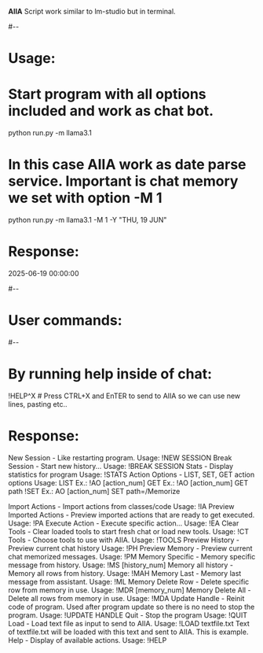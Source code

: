 <b>AIIA</b> Script work similar to lm-studio but in terminal.

#--
# <b>Usage:</b><br>
# Start program with all options included and work as chat bot.
python run.py -m llama3.1

# In this case AIIA work as date parse service. Important is chat memory we set with option -M 1
python run.py -m llama3.1 -M 1 -Y "THU, 19 JUN"
# Response:
2025-06-19 00:00:00

#--
# User commands:
#--
# By running help inside of chat:
!HELP^X # Press CTRL+X and EnTER to send to AIIA so we can use new lines, pasting etc..

# Response:
New Session - Like restarting program. Usage: !NEW SESSION
Break Session - Start new history... Usage: !BREAK SESSION
Stats - Display statistics for program Usage: !STATS
Action Options - LIST, SET, GET action options Usage: 
LIST Ex.: !AO [action_num]
GET Ex.: !AO [action_num] GET path
!SET Ex.: AO [action_num] SET path=/Memorize

Import Actions - Import actions from classes/code Usage: !IA
Preview Imported Actions - Preview imported actions that are ready to get executed. Usage: !PA
Execute Action - Execute specific action... Usage: !EA
Clear Tools - Clear loaded tools to start fresh chat or load new tools. Usage: !CT
Tools - Choose tools to use with AIIA. Usage: !TOOLS
Preview History - Preview current chat history Usage: !PH
Preview Memory - Preview current chat memorized messages. Usage: !PM
Memory Specific - Memory specific message from history. Usage: !MS [history_num]
Memory all history - Memory all rows from history. Usage: !MAH
Memory Last - Memory last message from assistant. Usage: !ML
Memory Delete Row - Delete specific row from memory in use. Usage: !MDR [memory_num]
Memory Delete All - Delete all rows from memory in use. Usage: !MDA
Update Handle - Reinit code of program. Used after program update so there is no need to stop the program. Usage: !UPDATE HANDLE
Quit - Stop the program Usage: !QUIT
Load - Load text file as input to send to AIIA. Usage: !LOAD textfile.txt Text of textfile.txt will be loaded with this text and sent to AIIA. This is example.
Help - Display of available actions. Usage: !HELP

